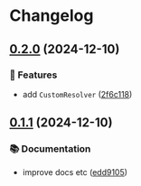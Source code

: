 # Changelog

## [0.2.0](https://github.com/voxpelli/graphql-utils/compare/v0.1.1...v0.2.0) (2024-12-10)


### 🌟 Features

* add `CustomResolver` ([2f6c118](https://github.com/voxpelli/graphql-utils/commit/2f6c118729c4552f6b77d879a58f3352d67eb972))

## [0.1.1](https://github.com/voxpelli/graphql-utils/compare/v0.1.0...v0.1.1) (2024-12-10)


### 📚 Documentation

* improve docs etc ([edd9105](https://github.com/voxpelli/graphql-utils/commit/edd910547d619638d578438f61bc6567d49b5436))
